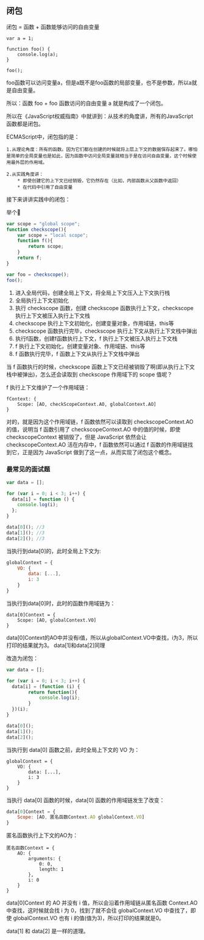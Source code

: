 ## 闭包

闭包 =  函数 + 函数能够访问的自由变量

```
var a = 1;

function foo() {
    console.log(a);
}

foo();
```
foo函数可以访问变量a，但是a既不是foo函数的局部变量，也不是参数，所以a就是自由变量。

所以：函数 foo + foo 函数访问的自由变量 a 就是构成了一个闭包。

所以在《JavaScript权威指南》中就讲到：从技术的角度讲，所有的JavaScript函数都是闭包。

ECMAScript中，闭包指的是：

    1.从理论角度：所有的函数。因为它们都在创建的时候就将上层上下文的数据保存起来了。哪怕是简单的全局变量也是如此，因为函数中访问全局变量就相当于是在访问自由变量，这个时候使用最外层的作用域。
    
    2.从实践角度讲：
        * 即使创建它的上下文已经销毁，它仍然存在（比如，内部函数从父函数中返回）
        * 在代码中引用了自由变量

接下来讲讲实践中的闭包：

举个🌰
```javascript
var scope = "global scope";
function checkscope(){
    var scope = "local scope";
    function f(){
        return scope;
    }
    return f;
}

var foo = checkscope();
foo();
```
1. 进入全局代码，创建全局上下文，将全局上下文压入上下文执行栈
2. 全局执行上下文初始化
3. 执行 checkscope 函数，创建 checkscope 函数执行上下文，checkscope 执行上下文被压入执行上下文栈
4. checkscope 执行上下文初始化，创建变量对象，作用域链，this等
5. checkscope 函数执行完毕，checkscope 执行上下文从执行上下文栈中弹出
6. 执行f函数，创建f函数执行上下文，f 执行上下文被压入执行上下文栈
7. f 执行上下文初始化，创建变量对象、作用域链、this等
8. f 函数执行完毕，f 函数上下文从执行上下文栈中弹出

当 f 函数执行的时候，checkscope 函数上下文已经被销毁了啊(即从执行上下文栈中被弹出)，怎么还会读取到 checkscope 作用域下的 scope 值呢？

 f 执行上下文维护了一个作用域链：
 ```
 fContext: {
     Scope: [AO, checkScopeContext.AO, globalContext.AO]
 }
 ```

 对的，就是因为这个作用域链，f 函数依然可以读取到 checkscopeContext.AO 的值，说明当 f 函数引用了 checkscopeContext.AO 中的值的时候，即使 checkscopeContext 被销毁了，但是 JavaScript 依然会让 checkscopeContext.AO 活在内存中，f 函数依然可以通过 f 函数的作用域链找到它，正是因为 JavaScript 做到了这一点，从而实现了闭包这个概念。

### 最常见的面试题

```javascript
var data = [];

for (var i = 0; i < 3; i++) {
  data[i] = function () {
    console.log(i);
  };
}

data[0](); //3
data[1](); //3
data[2](); //3
```
当执行到data[0]的，此时全局上下文为:
```javascript
globalContext = {
    VO: {
        data: [...],
        i: 3
    }
}
```
当执行到data[0]时，此时的函数作用域链为：

```
data[0]Context = {
    Scope: [AO, globalContext.VO]
}
```
data[0]Context的AO中并没有i值，所以从globalContext.VO中查找，i为3，所以打印的结果就为3。
data[1]和data[2]同理

改造为闭包：

```javascript
var data = [];

for (var i = 0; i < 3; i++) {
  data[i] = (function (i) {
        return function(){
            console.log(i);
        }
  })(i);
}

data[0]();
data[1]();
data[2]();
```
当执行到 data[0] 函数之前，此时全局上下文的 VO 为：
```
globalContext = {
    VO: {
        data: [...],
        i: 3
    }
}
```
当执行 data[0] 函数的时候，data[0] 函数的作用域链发生了改变：
```javascript
data[0]Context = {
    Scope: [AO, 匿名函数Context.AO globalContext.VO]
}
```
匿名函数执行上下文的AO为：
```
匿名函数Context = {
    AO: {
        arguments: {
            0: 0,
            length: 1
        },
        i: 0
    }
}
```

data[0]Context 的 AO 并没有 i 值，所以会沿着作用域链从匿名函数 Context.AO 中查找，这时候就会找 i 为 0，找到了就不会往 globalContext.VO 中查找了，即使 globalContext.VO 也有 i 的值(值为3)，所以打印的结果就是0。

data[1] 和 data[2] 是一样的道理。